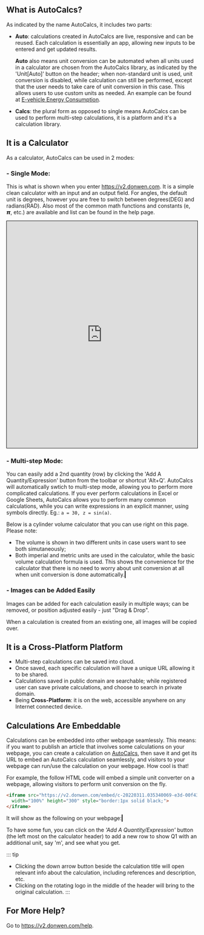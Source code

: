 <script setup>
  import CalcEmbeder from '../components/calc-embeder.vue'
</script>
## What is AutoCalcs?

As indicated by the name AutoCalcs, it includes two parts:
- **Auto**: calculations created in AutoCalcs are live, responsive and can be reused. Each calculation is essentially an app, allowing new inputs to be entered and get updated results.
  
  **Auto** also means unit conversion can be automated when all units used in a calculator are chosen from the AutoCalcs library, as indicated by the 'Unit[Auto]' button on the header; when non-standard unit is used, unit conversion is disabled, while calculation can still be performed, except that the user needs to take care of unit conversion in this case. This allows users to use custom units as needed. An example can be found at [E-vehicle Energy Consumption](/daily-calculations/e-vehicle-energy-consumption.html).

- **Calcs**: the plural form as opposed to single means AutoCalcs can be used to perform multi-step calculations, it is a platform and it's a calculation library.

## It is a Calculator
As a calculator, AutoCalcs can be used in 2 modes:
### - Single Mode: 
This is what is shown when you enter https://v2.donwen.com. It is a simple clean calculator with an input and an output field. For angles, the default unit is degrees, however you are free to switch between degrees(DEG) and radians(RAD). Also most of the common math functions and constants (e, 𝞹, etc.) are available and list can be found in the help page.  
<iframe src="https://v2.donwen.com/embed-calculator"
  width="100%" height="600" style="border:1px solid black;">
</iframe>

### - Multi-step Mode:
You can easily add a 2nd quantity (row) by clicking the 'Add A Quantity/Expression' button from the toolbar or shortcut 'Alt+Q'. AutoCalcs will automatically swtich to multi-step mode, allowing you to perform more complicated calculations. If you ever perform calculations in Excel or Google Sheets, AutoCalcs allows you to perform many common calculations, while you can write expressions in an explicit manner, using symbols directly.  Eg.: `a = 30, z = sin(a)`. 

Below is a cylinder volume calculator that you can use right on this page. Please note:
- The volume is shown in two different units in case users want to see both simutaneously;
- Both imperial and metric units are used in the calculator, while the basic volume calculation formula is used. This shows the convenience for the calculator that there is no need to worry about unit conversion at all when unit conversion is done automatically.
  <CalcEmbeder :calcData="{ calcUrl: 'c-20220611.175626449-e3d-037420-51bb56' }"
    width="100%" :iframeHeight="1200" style="border:1px solid black;">
  </CalcEmbeder>

### - Images can be Added Easily
Images can be added for each calculation easily in multiple ways; can be removed, or position adjusted easily - just "Drag & Drop".  

When a calculation is created from an existing one, all images will be copied over.

## It is a Cross-Platform Platform
- Multi-step calculations can be saved into cloud.
- Once saved, each specific calculation will have a unique URL allowing it to be shared.
- Calculations saved in public domain are searchable; while registered user can save private calculations, and choose to search in private domain.
- Being **Cross-Platform**: it is on the web, accessible anywhere on any Internet connected device. 

## Calculations Are Embeddable
Calculations can be embedded into other webpage seamlessly. This means: if you want to publish an article that involves some calculations on your webpage, you can create a calculation on [AutoCalcs](https://v2.donwen.com), then save it and get its URL to embed an AutoCalcs calculation seamlessly, and visitors to your webpage can run/use the calculation on your webpage. How cool is that!

For example, the follow HTML code will embed a simple unit converter on a webpage, allowing visitors to perform unit conversion on the fly.
```html
<iframe src="https://v2.donwen.com/embed/c-20220311.035340069-e3d-00f43d-590820"
  width="100%" height="300" style="border:1px solid black;">
</iframe>
```
It will show as the following on your webpage:
<CalcEmbeder :calcData="{ calcUrl: 'c-20220311.035340069-e3d-00f43d-590820' }"
  width="100%" :iframeHeight="300" style="border:1px solid black;">
</CalcEmbeder>

To have some fun, you can click on the *'Add A Quantity/Expression'* button (the left most on the calculator header) to add a new row to show Q1 with an additional unit, say 'm', and see what you get.

::: tip
- Clicking the down arrow button beside the calculation title will open relevant info about the calculation, including references and description, etc.
- Clicking on the rotating logo in the middle of the header will bring to the original calculation.
::: 

## For More Help?
Go to https://v2.donwen.com/help.
